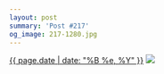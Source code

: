 ```yaml
---
layout: post
summary: 'Post #217'
og_image: 217-1280.jpg
---
```


<p>
  <time><a href="/217">{{ page.date | date: "%B %e, %Y" }}</a></time>
  <a href="/217"><img src="{{ site.assets_url }}/217-640.jpg" srcset="{{ site.assets_url }}/217-1280.jpg 1280w, {{ site.assets_url }}/217-960.jpg 960w, {{ site.assets_url }}/217-640.jpg 640w, {{ site.assets_url }}/217-320.jpg 320w" sizes="(min-width: 700px) 50vw, calc(100vw - 2rem)" /></a>
</p>
